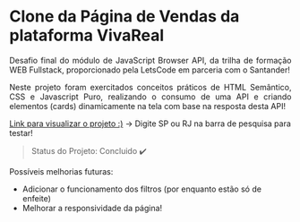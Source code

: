 <h1 align="left"> Clone da Página de Vendas da plataforma VivaReal </h1>
<p align="justify"> Desafio final do módulo de JavaScript Browser API, da trilha de formação WEB Fullstack, proporcionado pela LetsCode em parceria com o Santander! </p>

<p align="justify"> Neste projeto foram exercitados conceitos práticos de HTML Semântico, CSS e Javascript Puro, realizando o consumo de uma API e criando elementos (cards) dinamicamente na tela com base na resposta desta API!</p>

<a href="https://codesandbox.io/s/4lg62?file=/index.html:1054-1104"> Link para visualizar o projeto :)</a>
-> Digite SP ou RJ na barra de pesquisa para testar!

> Status do Projeto: Concluido :heavy_check_mark:

<p align="justify"> Possíveis melhorias futuras: </p>
<ul>
  <li>Adicionar o funcionamento dos filtros (por enquanto estão só de enfeite)</li>
  <li>Melhorar a responsividade da página!</li>
<ul>


